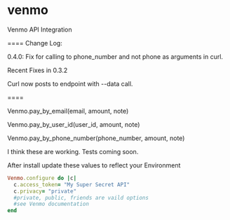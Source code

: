 venmo
=====

Venmo API Integration

====
Change Log:

0.4.0: Fix for calling to phone_number and not phone as arguments in curl.

Recent Fixes in 0.3.2

Curl now posts to endpoint with --data call.


====

Venmo.pay_by_email(email, amount, note)

Venmo.pay_by_user_id(user_id, amount, note)

Venmo.pay_by_phone_number(phone_number, amount, note)

I think these are working. Tests coming soon. 

After install update these values to reflect your Environment

```ruby
Venmo.configure do |c|
  c.access_token= "My Super Secret API"
  c.privacy= "private"
  #private, public, friends are vaild options
  #see Venmo documentation
end
```
